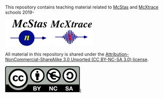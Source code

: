 This repository contains teaching material related to [McStas](http://www.mcstas.org) and
[McXtrace](http://www.mcxtrace.org) schools 2019-

![logos](images/joint-logo.png)

All material in this repository is shared under the
[Attribution-NonCommercial-ShareAlike 3.0 Unported (CC BY-NC-SA 3.0) license](https://creativecommons.org/licenses/by-nc-sa/3.0/).

[![CCSA logo](images/by-nc-sa.eu.svg)](https://creativecommons.org/licenses/by-nc-sa/3.0/))



